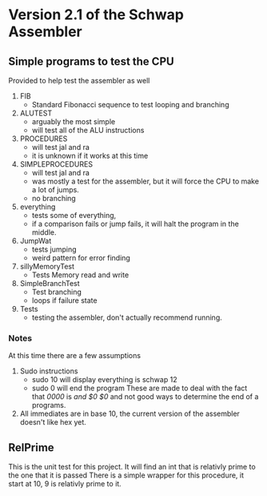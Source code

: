 # Version 2.1 of the Schwap Assembler

## Simple programs to test the CPU
Provided to help test the assembler as well

1. FIB
	* Standard Fibonacci sequence to test looping and branching
2. ALUTEST
	* arguably the most simple
	* will test all of the ALU instructions
3. PROCEDURES
	* will test jal and ra
	* it is unknown if it works at this time
4. SIMPLEPROCEDURES 
	* will test jal and ra
	* was mostly a test for the assembler, but it will force the CPU to make a lot of jumps.
	* no branching
5. everything
	* tests some of everything,
	* if a comparison fails or jump fails, it will halt the program in the middle.
6. JumpWat
	* tests jumping
	* weird pattern for error finding
7. sillyMemoryTest
	* Tests Memory read and write
8. SimpleBranchTest
	* Test branching
	* loops if failure state
9. Tests
	* testing the assembler, don't actually recommend running.

### Notes

At this time there are a few assumptions

1. Sudo instructions
	- sudo 10 will display everything is schwap 12
	- sudo 0 will end the program
		These are made to deal with the fact that _0000_ is _and $0 $0_ and not good ways to determine the end of a programs.
2. All immediates are in base 10, the current version of the assembler doesn't like hex yet.


## RelPrime
This is the unit test for this project.
It will find an int that is relativly prime to the one that it is passed
There is a simple wrapper for this procedure, it start at 10, 9 is relativly prime to it.